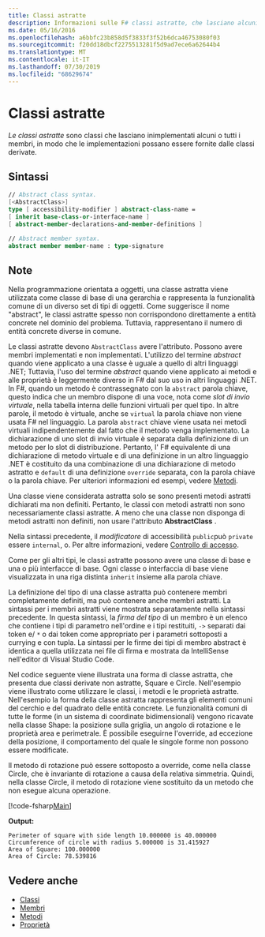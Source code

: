 ```yaml
---
title: Classi astratte
description: Informazioni sulle F# classi astratte, che lasciano alcuni o tutti i membri non implementati e rappresentano funzionalità comuni di un set diversificato di tipi di oggetti.
ms.date: 05/16/2016
ms.openlocfilehash: a6bbfc23b858d5f3833f3f52b6dca46753080f03
ms.sourcegitcommit: f20dd18dbcf2275513281f5d9ad7ece6a62644b4
ms.translationtype: MT
ms.contentlocale: it-IT
ms.lasthandoff: 07/30/2019
ms.locfileid: "68629674"
---
```

# <a name="abstract-classes"></a>Classi astratte

*Le classi astratte* sono classi che lasciano inimplementati alcuni o tutti i membri, in modo che le implementazioni possano essere fornite dalle classi derivate.

## <a name="syntax"></a>Sintassi

```fsharp
// Abstract class syntax.
[<AbstractClass>]
type [ accessibility-modifier ] abstract-class-name =
[ inherit base-class-or-interface-name ]
[ abstract-member-declarations-and-member-definitions ]

// Abstract member syntax.
abstract member member-name : type-signature
```

## <a name="remarks"></a>Note

Nella programmazione orientata a oggetti, una classe astratta viene utilizzata come classe di base di una gerarchia e rappresenta la funzionalità comune di un diverso set di tipi di oggetti. Come suggerisce il nome "abstract", le classi astratte spesso non corrispondono direttamente a entità concrete nel dominio del problema. Tuttavia, rappresentano il numero di entità concrete diverse in comune.

Le classi astratte devono `AbstractClass` avere l'attributo. Possono avere membri implementati e non implementati. L'utilizzo del termine *abstract* quando viene applicato a una classe è uguale a quello di altri linguaggi .NET; Tuttavia, l'uso del termine *abstract* quando viene applicato ai metodi e alle proprietà è leggermente diverso in F# dal suo uso in altri linguaggi .NET. In F#, quando un metodo è contrassegnato con la `abstract` parola chiave, questo indica che un membro dispone di una voce, nota come *slot di invio virtuale*, nella tabella interna delle funzioni virtuali per quel tipo. In altre parole, il metodo è virtuale, anche se `virtual` la parola chiave non viene usata F# nel linguaggio. La parola `abstract` chiave viene usata nei metodi virtuali indipendentemente dal fatto che il metodo venga implementato. La dichiarazione di uno slot di invio virtuale è separata dalla definizione di un metodo per lo slot di distribuzione. Pertanto, l' F# equivalente di una dichiarazione di metodo virtuale e di una definizione in un altro linguaggio .NET è costituito da una combinazione di una dichiarazione di metodo astratto e `default` di una definizione `override` separata, con la parola chiave o la parola chiave. Per ulteriori informazioni ed esempi, vedere [Metodi](./members/methods.md).

Una classe viene considerata astratta solo se sono presenti metodi astratti dichiarati ma non definiti. Pertanto, le classi con metodi astratti non sono necessariamente classi astratte. A meno che una classe non disponga di metodi astratti non definiti, non usare l'attributo **AbstractClass** .

Nella sintassi precedente, il *modificatore* di accessibilità `public`può `private` essere `internal`, o. Per altre informazioni, vedere [Controllo di accesso](access-control.md).

Come per gli altri tipi, le classi astratte possono avere una classe di base e una o più interfacce di base. Ogni classe o interfaccia di base viene visualizzata in una riga distinta `inherit` insieme alla parola chiave.

La definizione del tipo di una classe astratta può contenere membri completamente definiti, ma può contenere anche membri astratti. La sintassi per i membri astratti viene mostrata separatamente nella sintassi precedente. In questa sintassi, la *firma del tipo* di un membro è un elenco che contiene i tipi di parametro nell'ordine e i tipi restituiti, `->` separati dai token e/ `*` o dai token come appropriato per i parametri sottoposti a currying e con tupla. La sintassi per le firme dei tipi di membro abstract è identica a quella utilizzata nei file di firma e mostrata da IntelliSense nell'editor di Visual Studio Code.

Nel codice seguente viene illustrata una forma di classe astratta, che presenta due classi derivate non astratte, Square e Circle. Nell'esempio viene illustrato come utilizzare le classi, i metodi e le proprietà astratte. Nell'esempio la forma della classe astratta rappresenta gli elementi comuni del cerchio e del quadrato delle entità concrete. Le funzionalità comuni di tutte le forme (in un sistema di coordinate bidimensionali) vengono ricavate nella classe Shape: la posizione sulla griglia, un angolo di rotazione e le proprietà area e perimetrale. È possibile eseguirne l'override, ad eccezione della posizione, il comportamento del quale le singole forme non possono essere modificate.

Il metodo di rotazione può essere sottoposto a override, come nella classe Circle, che è invariante di rotazione a causa della relativa simmetria. Quindi, nella classe Circle, il metodo di rotazione viene sostituito da un metodo che non esegue alcuna operazione.

[!code-fsharp[Main](~/samples/snippets/fsharp/lang-ref-1/snippet2901.fs)]

**Output:**

```
Perimeter of square with side length 10.000000 is 40.000000
Circumference of circle with radius 5.000000 is 31.415927
Area of Square: 100.000000
Area of Circle: 78.539816
```

## <a name="see-also"></a>Vedere anche

- [Classi](classes.md)
- [Membri](./members/index.md)
- [Metodi](./members/methods.md)
- [Proprietà](./members/Properties.md)
